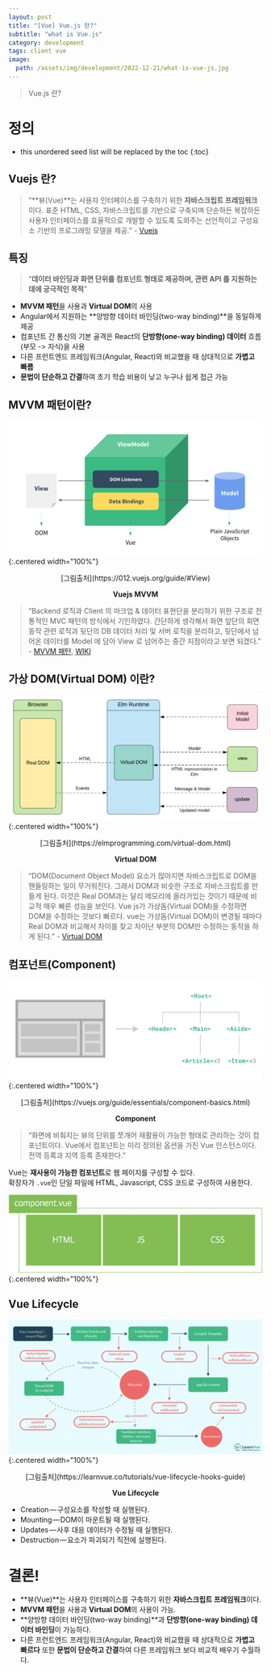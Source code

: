 ```yaml
---
layout: post
title: "[Vue] Vue.js 란?"
subtitle: "what is Vue.js"
category: development
tags: client vue
image:
  path: /assets/img/development/2022-12-21/what-is-vue-js.jpg
---
```

> Vue.js 란?

# 정의

* this unordered seed list will be replaced by the toc
{:toc}

## Vuejs 란?

> “**뷰(Vue)**는 사용자 인터페이스를 구축하기 위한 **자바스크립트 프레임워크**이다. 표준 HTML, CSS, 자바스크립트를 기반으로 구축되며 단순하든 복잡하든 사용자 인터페이스를 효율적으로 개발할 수 있도록 도와주는 선언적이고 구성요소 기반의 프로그래밍 모델을 제공.” - [Vuejs](https://vuejs.org/guide/introduction.html)

## 특징

> “**데이터 바인딩과 화면 단위를 컴포넌트 형태로 제공하며, 관련 API 를 지원하는데에 궁극적인 목적**”

- **MVVM 패턴**을 사용과 **Virtual DOM**의 사용
- Angular에서 지원하는 **양방향 데이터 바인딩(two-way binding)**을 동일하게 제공
- 컴포넌트 간 통신의 기본 골격은 React의 **단방향(one-way binding) 데이터** 흐름(부모 -> 자식)을 사용
- 다른 프런트엔드 프레임워크(Angular, React)와 비교했을 때 상대적으로 **가볍고 빠름**
- **문법이 단순하고 간결**하여 초기 학습 비용이 낮고 누구나 쉽게 접근 가능


## MVVM 패턴이란?

![MVVM](/assets/img/development/2022-12-21/mvvm.png){:.centered width="100%"}
<div style="text-align: center">[그림출처](https://012.vuejs.org/guide/#View)</div>

**<center>Vuejs MVVM</center>**

> “Backend 로직과 Client 의 마크업 & 데이터 표현단을 분리하기 위한 구조로 전통적인 MVC 패턴의 방식에서 기인하였다. 간단하게 생각해서 화면 앞단의 회면 동작 관련 로직과 뒷단의 DB 데이터 처리 및 서버 로직을 분리하고, 뒷단에서 넘어온 데이터를 Model 에 담아 View 로 넘어주는 중간 지점이라고 보면 되겠다.” - [MVVM 패턴](https://joshua1988.github.io/web-development/vuejs/vuejs-tutorial-for-beginner/), [WIKI](https://ko.wikipedia.org/wiki/%EB%AA%A8%EB%8D%B8-%EB%B7%B0-%EB%B7%B0%EB%AA%A8%EB%8D%B8)

<!-- Continue with [MVVM 패턴이란?](adding-foldable-submenu-to-the-sidebar){:.heading.flip-title}
{:.read-more} -->

## 가상 DOM(Virtual DOM) 이란?

![Virtual DOM](/assets/img/development/2022-12-21/elm-runtime-virtual-dom.jpg){:.centered width="100%"}
<div style="text-align: center">[그림출처](https://elmprogramming.com/virtual-dom.html)</div>

**<center>Virtual DOM</center>**

> “DOM(Document Object Model) 요소가 많아지면 자바스크립트로 DOM을 핸들링하는 일이 무거워진다. 그래서 DOM과 비슷한 구조로 자바스크립트를 만들게 된다. 이것은 Real DOM과는 달리 메모리에 올라가있는 것이기 때문에 비교적 매우 빠른 성능을 보인다. Vue js가 가상돔(Virtual DOM)을 수정하면 DOM을 수정하는 것보다 빠르다. vue는 가상돔(Virtual DOM)이 변경될 때마다 Real DOM과 비교해서 차이를 찾고 차이난 부분의 DOM만 수정하는 동작을 하게 된다.” - [Virtual DOM](https://medium.com/js-dojo/whats-new-in-vue-js-2-0-virtual-dom-dc4b5b827f40)

<!-- Continue with [Virtual DOM이란?](adding-foldable-submenu-to-the-sidebar){:.heading.flip-title}
{:.read-more} -->

## 컴포넌트(Component)

![Component](/assets/img/development/2022-12-21/components.png){:.centered width="100%"}
<div style="text-align: center">[그림출처](https://vuejs.org/guide/essentials/component-basics.html)</div>

**<center>Component</center>**

> “화면에 비춰지는 뷰의 단위를 쪼개어 재활용이 가능한 형태로 관리하는 것이 컴포넌트이다. Vue에서 컴포넌트는 미리 정의된 옵션을 가진 Vue 인스턴스이다. 전역 등록과 지역 등록 존재한다.”

Vue는 **재사용이 가능한 컴포넌트**로 웹 페이지를 구성할 수 있다.<br/>
확장자가 `.vue`인 단일 파일에 HTML, Javascript, CSS 코드로 구성하여 사용한다.

![Component](/assets/img/development/2022-12-21/vue-component-structure.png){:.centered width="100%"}

## Vue Lifecycle

![vue-lifecycle](/assets/img/development/2022-12-21/how-to-use-lifecycle-hooks-in-vue3-1.png){:.centered width="100%"}
<div style="text-align: center">[그림출처](https://learnvue.co/tutorials/vue-lifecycle-hooks-guide)</div>

**<center>Vue Lifecycle</center>**

- Creation — 구성요소를 작성할 때 실행된다.
- Mounting — DOM이 마운트될 때 실행된다.
- Updates — 사후 대응 데이터가 수정될 때 실행된다.
- Destruction — 요소가 파괴되기 직전에 실행된다.

<!-- Continue with [Vue Lifecycle에 대해 알아보기](adding-foldable-submenu-to-the-sidebar){:.heading.flip-title}
{:.read-more} -->

# 결론!

- **뷰(Vue)**는 사용자 인터페이스를 구축하기 위한 **자바스크립트 프레임워크**이다.
- **MVVM 패턴**을 사용과 **Virtual DOM**의 사용이 가능.
- **양방향 데이터 바인딩(two-way binding)**과 **단방향(one-way binding) 데이터 바인딩**이 가능하다.
- 다른 프런트엔드 프레임워크(Angular, React)와 비교했을 때 상대적으로 **가볍고 빠르다** 또한 **문법이 단순하고 간결**하여 다른 프레임워크 보다 비교적 배우기 수월하다.
